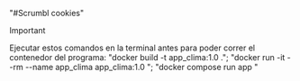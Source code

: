 "#Scrumbl cookies"  
>[!IMPORTANT]
>Ejecutar estos comandos en la terminal antes para poder correr el contenedor del programa: 
>"docker build -t app_clima:1.0 .";
>"docker run -it --rm --name app_clima app_clima:1.0 ";
>"docker compose run app "




